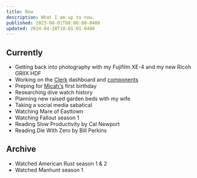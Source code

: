 ```yaml
---
title: Now
description: What I am up to now.
published: 2023-08-01T08:00:00-0400
updated: 2024-04-28T10:01:01-0400
---
```


## Currently

- Getting back into photography with my Fujifilm XE-4 and my new Ricoh GRIIX HDF
- Working on the [Clerk](https://clerk.com) dashboard and [components](https://clerk.com/docs/components/overview)
- Preping for [Micah's](/micah) first birthday
- Researching dive watch history
- Planning new raised garden beds with my wife
- Taking a social media sabatical
- Watching Mare of Easttown
- Watching Fallout season 1
- Reading Slow Productivity by Cal Newport
- Reading Die With Zero by Bill Perkins

## Archive

- Watched American Rust season 1 & 2
- Watched Manhunt season 1
